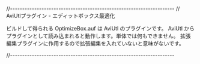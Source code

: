 //--------------------------------------------------------------------
// AviUtlプラグイン - エディットボックス最適化 

ビルドして得られる OptimizeBox.auf は AviUtl のプラグインです。
AviUtl からプラグインとして読み込まれると動作します。単体では何もできません。
拡張編集プラグインに作用するので拡張編集を入れていないと意味がないです。

//--------------------------------------------------------------------
